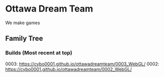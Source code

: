 # Ottawa Dream Team
We make games

## Family Tree
### Builds (Most recent at top)
0003: https://cybo0001.github.io/ottawadreamteam/0003_WebGL/
0002: https://cybo0001.github.io/ottawadreamteam/0002_WebGL/
